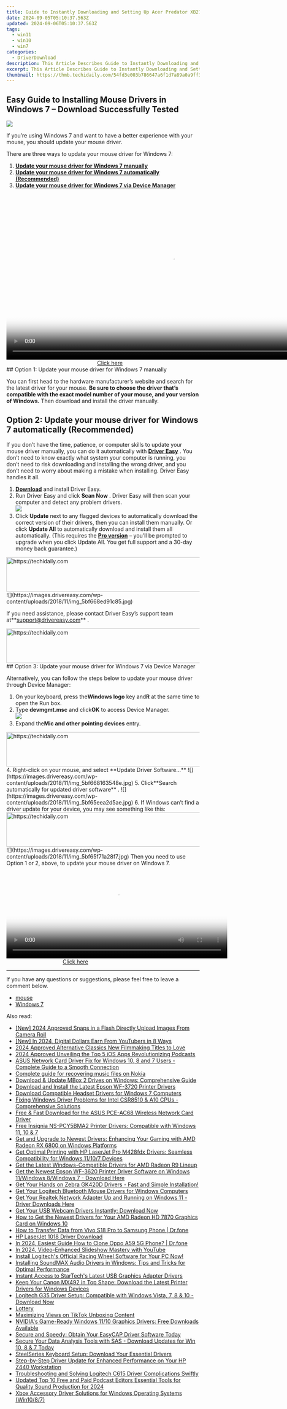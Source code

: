 ```yaml
---
title: Guide to Instantly Downloading and Setting Up Acer Predator XB271HU Drivers
date: 2024-09-05T05:10:37.563Z
updated: 2024-09-06T05:10:37.563Z
tags:
  - win11
  - win10
  - win7
categories:
  - DriverDownload
description: This Article Describes Guide to Instantly Downloading and Setting Up Acer Predator XB271HU Drivers
excerpt: This Article Describes Guide to Instantly Downloading and Setting Up Acer Predator XB271HU Drivers
thumbnail: https://thmb.techidaily.com/54fd3e003b786647a6f1d7a89a0a9ff3e56e44f972b8ef6e36ebd7fc54a18cb3.jpg
---
```


## Easy Guide to Installing Mouse Drivers in Windows 7 – Download Successfully Tested

![](https://images.drivereasy.com/wp-content/uploads/2018/11/img_5bf6624105ddb.png)

 If you’re using Windows 7 and want to have a better experience with your mouse, you should update your mouse driver.

There are three ways to update your mouse driver for Windows 7:

1. [**Update your mouse driver for Windows 7 manually**](https://tools.techidaily.com/drivereasy/download/)
2. [**Update your mouse driver for Windows 7 automatically (Recommended)**](https://www.drivereasy.com/knowledge/download-mouse-driver-for-windows-7-solved/#o2)
3. [**Update your mouse driver for Windows 7 via Device Manager**](https://tools.techidaily.com/drivereasy/download/)

<!-- affiliate ads begin -->
<span id="1424531">
					<video width="864" height="NaN" style="cursor:pointer"
           poster="//a.impactradius-go.com/display-clicktoplayimage/1424531.png"
           onclick="if(!this.playClicked){this.play();this.setAttribute('controls',true);this.playClicked=true;}">
	   <source src="//a.impactradius-go.com/display-ad/16446-1424531">
	   <img src="//a.impactradius-go.com/display-clicktoplayimage/1424531.png" style="border: none; height: 100%; width: 100%; object-fit: contain">
	</video>
	<div style="width:540px;text-align:center"><a href="javascript:window.open(decodeURIComponent('https%3A%2F%2Flaganoo.pxf.io%2Fc%2F5597632%2F1424531%2F16446'), '_blank');void(0);">Click here</a></div>
</span>
<img height="0" width="0" src="https://imp.pxf.io/i/5597632/1424531/16446" style="position:absolute;visibility:hidden;" border="0" />
<!-- affiliate ads end -->
## Option 1: Update your mouse driver for Windows 7 manually

 You can first head to the hardware manufacturer’s website and search for the latest driver for your mouse. **Be sure to choose the driver that’s compatible with the exact model number of your mouse, and your version of Windows.** Then download and install the driver manually.

## Option 2: Update your mouse driver for Windows 7 automatically (Recommended)

 If you don’t have the time, patience, or computer skills to update your mouse driver manually, you can do it automatically with **[Driver Easy](https://tools.techidaily.com/drivereasy/download/)**  . You don’t need to know exactly what system your computer is running, you don’t need to risk downloading and installing the wrong driver, and you don’t need to worry about making a mistake when installing. Driver Easy handles it all.

1. **[Download](https://tools.techidaily.com/drivereasy/download/)**  and install Driver Easy.
2. Run Driver Easy and click **Scan Now** . Driver Easy will then scan your computer and detect any problem drivers.  
![](https://images.drivereasy.com/wp-content/uploads/2018/11/img_5bf668adb2946.jpg)
3. Click **Update** next to any flagged devices to automatically download the correct version of their drivers, then you can install them manually. Or click **Update All** to automatically download and install them all automatically. (This requires the **[Pro version](https://tools.techidaily.com/drivereasy/download/)**  – you’ll be prompted to upgrade when you click Update All. You get full support and a 30-day money back guarantee.)  
<!-- affiliate ads begin -->
<a href="https://aligracehair.sjv.io/c/5597632/1997722/19272" target="_top" id="1997722">
  <img src="//a.impactradius-go.com/display-ad/19272-1997722" border="0" alt="https://techidaily.com" width="728" height="90"/>
</a>
<img height="0" width="0" src="https://aligracehair.sjv.io/i/5597632/1997722/19272" style="position:absolute;visibility:hidden;" border="0" />
<!-- affiliate ads end -->
![](https://images.drivereasy.com/wp-content/uploads/2018/11/img_5bf668ed91c85.jpg)

 If you need assistance, please contact Driver Easy’s support team at**<support@drivereasy.com>** .

<!-- affiliate ads begin -->
<a href="https://appsumo.8odi.net/c/5597632/2068417/7443" target="_top" id="2068417">
  <img src="//a.impactradius-go.com/display-ad/7443-2068417" border="0" alt="https://techidaily.com" width="728" height="90"/>
</a>
<img height="0" width="0" src="https://appsumo.8odi.net/i/5597632/2068417/7443" style="position:absolute;visibility:hidden;" border="0" />
<!-- affiliate ads end -->
## Option 3: Update your mouse driver for Windows 7 via Device Manager

 Alternatively, you can follow the steps below to update your mouse driver through Device Manager:

1. On your keyboard, press the**Windows logo** key and**R** at the same time to open the Run box.
2. Type **devmgmt.msc** and click**OK** to access Device Manager.  
![](https://images.drivereasy.com/wp-content/uploads/2018/11/img_5bf65df1663f5.jpg)
3. Expand the**Mic and other pointing devices** entry.
<!-- affiliate ads begin -->
<a href="https://aligracehair.sjv.io/c/5597632/1896560/19272" target="_top" id="1896560">
  <img src="//a.impactradius-go.com/display-ad/19272-1896560" border="0" alt="https://techidaily.com" width="728" height="90"/>
</a>
<img height="0" width="0" src="https://aligracehair.sjv.io/i/5597632/1896560/19272" style="position:absolute;visibility:hidden;" border="0" />
<!-- affiliate ads end -->
4. Right-click on your mouse, and select   **Update Driver Software…**  
![](https://images.drivereasy.com/wp-content/uploads/2018/11/img_5bf668163548e.jpg)
5. Click**Search automatically for updated driver software** .  
![](https://images.drivereasy.com/wp-content/uploads/2018/11/img_5bf65eea2d5ae.jpg)
6. If Windows can’t find a driver update for your device, you may see something like this:  
<!-- affiliate ads begin -->
<a href="https://appsumo.8odi.net/c/5597632/2094429/7443" target="_top" id="2094429">
  <img src="//a.impactradius-go.com/display-ad/7443-2094429" border="0" alt="https://techidaily.com" width="728" height="90"/>
</a>
<img height="0" width="0" src="https://appsumo.8odi.net/i/5597632/2094429/7443" style="position:absolute;visibility:hidden;" border="0" />
<!-- affiliate ads end -->
![](https://images.drivereasy.com/wp-content/uploads/2018/11/img_5bf65f71a28f7.jpg)  
 Then you need to use Option 1 or 2, above, to update your mouse driver on Windows 7.
<!-- affiliate ads begin -->
<span id="1982457">
					<video width="576" height="240" style="cursor:pointer"
           poster="//a.impactradius-go.com/display-clicktoplayimage/1982457.png"
           onclick="if(!this.playClicked){this.play();this.setAttribute('controls',true);this.playClicked=true;}">
	   <source src="//a.impactradius-go.com/display-ad/22993-1982457">
	   <img src="//a.impactradius-go.com/display-clicktoplayimage/1982457.png" style="border: none; height: 100%; width: 100%; object-fit: contain">
	</video>
	<div style="width:360px;text-align:center"><a href="javascript:window.open(decodeURIComponent('https%3A%2F%2Fhomestyler.sjv.io%2Fc%2F5597632%2F1982457%2F22993'), '_blank');void(0);">Click here</a></div>
</span>
<img height="0" width="0" src="https://imp.pxf.io/i/5597632/1982457/22993" style="position:absolute;visibility:hidden;" border="0" />
<!-- affiliate ads end -->

---

 If you have any questions or suggestions, please feel free to leave a comment below.

* [mouse](https://tools.techidaily.com/drivereasy/download/)
* [Windows 7](https://tools.techidaily.com/drivereasy/download/)

<ins class="adsbygoogle"
     style="display:block"
     data-ad-format="autorelaxed"
     data-ad-client="ca-pub-7571918770474297"
     data-ad-slot="1223367746"></ins>



<ins class="adsbygoogle"
     style="display:block"
     data-ad-client="ca-pub-7571918770474297"
     data-ad-slot="8358498916"
     data-ad-format="auto"
     data-full-width-responsive="true"></ins>

<span class="atpl-alsoreadstyle">Also read:</span>
<div><ul>
<li><a href="https://snapchat-videos.techidaily.com/new-2024-approved-snaps-in-a-flash-directly-upload-images-from-camera-roll/"><u>[New] 2024 Approved  Snaps in a Flash  Directly Upload Images From Camera Roll</u></a></li>
<li><a href="https://facebook-video-share.techidaily.com/new-in-2024-digital-dollars-earn-from-youtubers-in-8-ways/"><u>[New] In 2024, Digital Dollars  Earn From YouTubers in 8 Ways</u></a></li>
<li><a href="https://youtube-clips.techidaily.com/2024-approved-alternative-classics-new-filmmaking-titles-to-love/"><u>2024 Approved  Alternative Classics  New Filmmaking Titles to Love</u></a></li>
<li><a href="https://some-approaches.techidaily.com/2024-approved-unveiling-the-top-5-ios-apps-revolutionizing-podcasts/"><u>2024 Approved  Unveiling the Top 5 iOS Apps Revolutionizing Podcasts</u></a></li>
<li><a href="https://driver-download.techidaily.com/asus-network-card-driver-fix-for-windows-10-8-and-7-users-complete-guide-to-a-smooth-connection/"><u>ASUS Network Card Driver Fix for Windows 10, 8 and 7 Users - Complete Guide to a Smooth Connection</u></a></li>
<li><a href="https://phone-solutions.techidaily.com/complete-guide-for-recovering-music-files-on-nokia-by-fonelab-android-recover-music/"><u>Complete guide for recovering music files on Nokia</u></a></li>
<li><a href="https://driver-download.techidaily.com/download-and-update-mbox-2-drives-on-windows-comprehensive-guide/"><u>Download & Update MBox 2 Drives on Windows: Comprehensive Guide</u></a></li>
<li><a href="https://driver-download.techidaily.com/download-and-install-the-latest-epson-wf-3720-printer-drivers/"><u>Download and Install the Latest Epson WF-3720 Printer Drivers</u></a></li>
<li><a href="https://driver-download.techidaily.com/download-compatible-headset-drivers-for-windows-7-computers/"><u>Download Compatible Headset Drivers for Windows 7 Computers</u></a></li>
<li><a href="https://driver-download.techidaily.com/fixing-windows-driver-problems-for-intel-csr8510-and-a10-cpus-comprehensive-solutions/"><u>Fixing Windows Driver Problems for Intel CSR8510 & A10 CPUs - Comprehensive Solutions</u></a></li>
<li><a href="https://driver-download.techidaily.com/free-and-fast-download-for-the-asus-pce-ac68-wireless-network-card-driver/"><u>Free & Fast Download for the ASUS PCE-AC68 Wireless Network Card Driver</u></a></li>
<li><a href="https://driver-download.techidaily.com/free-insignia-ns-pcy5bma2-printer-drivers-compatible-with-windows-11-10-and-7/"><u>Free Insignia NS-PCY5BMA2 Printer Drivers: Compatible with Windows 11, 10 & 7</u></a></li>
<li><a href="https://driver-download.techidaily.com/get-and-upgrade-to-newest-drivers-enhancing-your-gaming-with-amd-radeon-rx-6800-on-windows-platforms/"><u>Get and Upgrade to Newest Drivers: Enhancing Your Gaming with AMD Radeon RX 6800 on Windows Platforms</u></a></li>
<li><a href="https://driver-download.techidaily.com/get-optimal-printing-with-hp-laserjet-pro-m428fdx-drivers-seamless-compatibility-for-windows-11107-devices/"><u>Get Optimal Printing with HP LaserJet Pro M428fdx Drivers: Seamless Compatibility for Windows 11/10/7 Devices</u></a></li>
<li><a href="https://driver-download.techidaily.com/get-the-latest-windows-compatible-drivers-for-amd-radeon-r9-lineup/"><u>Get the Latest Windows-Compatible Drivers for AMD Radeon R9 Lineup</u></a></li>
<li><a href="https://driver-download.techidaily.com/1722974651792-get-the-newest-epson-wf-3620-printer-driver-software-on-windows-11windows-8windows-7-download-here/"><u>Get the Newest Epson WF-3620 Printer Driver Software on Windows 11/Windows 8/Windows 7 - Download Here</u></a></li>
<li><a href="https://driver-download.techidaily.com/get-your-hands-on-zebra-gk420d-drivers-fast-and-simple-installation/"><u>Get Your Hands on Zebra GK420D Drivers - Fast and Simple Installation!</u></a></li>
<li><a href="https://driver-download.techidaily.com/get-your-logitech-bluetooth-mouse-drivers-for-windows-computers/"><u>Get Your Logitech Bluetooth Mouse Drivers for Windows Computers</u></a></li>
<li><a href="https://driver-download.techidaily.com/get-your-realtek-network-adapter-up-and-running-on-windows-11-driver-downloads-here/"><u>Get Your Realtek Network Adapter Up and Running on Windows 11 - Driver Downloads Here</u></a></li>
<li><a href="https://driver-download.techidaily.com/get-your-usb-webcam-drivers-instantly-download-now/"><u>Get Your USB Webcam Drivers Instantly: Download Now</u></a></li>
<li><a href="https://driver-download.techidaily.com/how-to-get-the-newest-drivers-for-your-amd-radeon-hd-7870-graphics-card-on-windows-10/"><u>How to Get the Newest Drivers for Your AMD Radeon HD 7870 Graphics Card on Windows 10</u></a></li>
<li><a href="https://android-transfer.techidaily.com/how-to-transfer-data-from-vivo-s18-pro-to-samsung-phone-drfone-by-drfone-transfer-from-android-transfer-from-android/"><u>How to Transfer Data from Vivo S18 Pro to Samsung Phone | Dr.fone</u></a></li>
<li><a href="https://driver-download.techidaily.com/hp-laserjet-1018-driver-download/"><u>HP LaserJet 1018 Driver Download</u></a></li>
<li><a href="https://android-transfer.techidaily.com/in-2024-easiest-guide-how-to-clone-oppo-a59-5g-phone-drfone-by-drfone-transfer-from-android-transfer-from-android/"><u>In 2024, Easiest Guide How to Clone Oppo A59 5G Phone? | Dr.fone</u></a></li>
<li><a href="https://youtube-lab.techidaily.com/24-video-enhanced-slideshow-mastery-with-youtube/"><u>In 2024, Video-Enhanced Slideshow Mastery with YouTube</u></a></li>
<li><a href="https://driver-download.techidaily.com/install-logitechs-official-racing-wheel-software-for-your-pc-now/"><u>Install Logitech's Official Racing Wheel Software for Your PC Now!</u></a></li>
<li><a href="https://driver-download.techidaily.com/installing-soundmax-audio-drivers-in-windows-tips-and-tricks-for-optimal-performance/"><u>Installing SoundMAX Audio Drivers in Windows: Tips and Tricks for Optimal Performance</u></a></li>
<li><a href="https://driver-download.techidaily.com/instant-access-to-startechs-latest-usb-graphics-adapter-drivers/"><u>Instant Access to StarTech's Latest USB Graphics Adapter Drivers</u></a></li>
<li><a href="https://driver-download.techidaily.com/keep-your-canon-mx492-in-top-shape-download-the-latest-printer-drivers-for-windows-devices/"><u>Keep Your Canon MX492 in Top Shape: Download the Latest Printer Drivers for Windows Devices</u></a></li>
<li><a href="https://driver-download.techidaily.com/logitech-g35-driver-setup-compatible-with-windows-vista-7-8-and-10-download-now/"><u>Logitech G35 Driver Setup: Compatible with Windows Vista, 7, 8 & 10 - Download Now</u></a></li>
<li><a href="https://driver-download.techidaily.com/lottery/"><u>Lottery</u></a></li>
<li><a href="https://extra-information.techidaily.com/maximizing-views-on-tiktok-unboxing-content/"><u>Maximizing Views on TikTok Unboxing Content</u></a></li>
<li><a href="https://driver-download.techidaily.com/nvidias-game-ready-windows-1110-graphics-drivers-free-downloads-available/"><u>NVIDIA's Game-Ready Windows 11/10 Graphics Drivers: Free Downloads Available</u></a></li>
<li><a href="https://driver-download.techidaily.com/secure-and-speedy-obtain-your-easycap-driver-software-today/"><u>Secure and Speedy: Obtain Your EasyCAP Driver Software Today</u></a></li>
<li><a href="https://driver-download.techidaily.com/1722972128690-secure-your-data-analysis-tools-with-sas-download-updates-for-win-10-8-and-7-today/"><u>Secure Your Data Analysis Tools with SAS - Download Updates for Win 10, 8 & 7 Today</u></a></li>
<li><a href="https://driver-download.techidaily.com/steelseries-keyboard-setup-download-your-essential-drivers/"><u>SteelSeries Keyboard Setup: Download Your Essential Drivers</u></a></li>
<li><a href="https://driver-download.techidaily.com/step-by-step-driver-update-for-enhanced-performance-on-your-hp-z440-workstation/"><u>Step-by-Step Driver Update for Enhanced Performance on Your HP Z440 Workstation</u></a></li>
<li><a href="https://driver-download.techidaily.com/troubleshooting-and-solving-logitech-c615-driver-complications-swiftly/"><u>Troubleshooting and Solving Logitech C615 Driver Complications Swiftly</u></a></li>
<li><a href="https://audio-shaping.techidaily.com/updated-top-10-free-and-paid-podcast-editors-essential-tools-for-quality-sound-production-for-2024/"><u>Updated Top 10 Free and Paid Podcast Editors Essential Tools for Quality Sound Production for 2024</u></a></li>
<li><a href="https://driver-download.techidaily.com/xbox-accessory-driver-solutions-for-windows-operating-systems-win1087/"><u>Xbox Accessory Driver Solutions for Windows Operating Systems (Win10/8/7)</u></a></li>
</ul></div>
